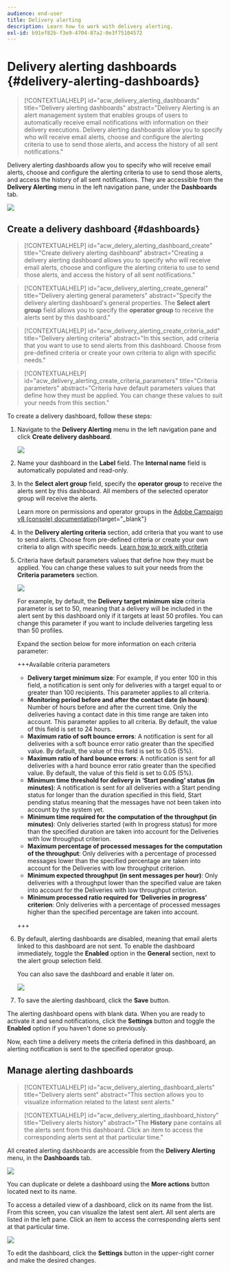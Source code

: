 ```yaml
---
audience: end-user
title: Delivery alerting
description: Learn how to work with delivery alerting.
exl-id: b91ef82b-f3e9-4704-87a2-0e3f75104572
---
```

# Delivery alerting dashboards {#delivery-alerting-dashboards}

>[!CONTEXTUALHELP]
>id="acw_delivery_alerting_dashboards"
>title="Delivery alerting dashboards"
>abstract="Delivery Alerting is an alert management system that enables groups of users to automatically receive email notifications with information on their delivery executions. Delivery alerting dashboards allow you to specify who will receive email alerts, choose and configure the alerting criteria to use to send those alerts, and access the history of all sent notifications."

Delivery alerting dashboards allow you to specify who will receive email alerts, choose and configure the alerting criteria to use to send those alerts, and access the history of all sent notifications. They are accessible from the **Delivery Alerting** menu in the left navigation pane, under the **Dashboards** tab.

![](assets/alerting-dashboard-list.png)

## Create a delivery dashboard {#dashboards}

>[!CONTEXTUALHELP]
>id="acw_delery_alerting_dashboard_create"
>title="Create delivery alerting dashboard"
>abstract="Creating a delivery alerting dashboard allows you to specify who will receive email alerts, choose and configure the alerting criteria to use to send those alerts, and access the history of all sent notifications."

>[!CONTEXTUALHELP]
>id="acw_delivery_alerting_create_general"
>title="Delivery alerting general parameters"
>abstract="Specify the delivery alerting dashboard's general properties. The **Select alert group** field allows you to specify the **operator group** to receive the alerts sent by this dashboard."

>[!CONTEXTUALHELP]
>id="acw_delivery_alerting_create_criteria_add"
>title="Delivery alerting criteria"
>abstract="In this section, add criteria that you want to use to send alerts from this dashboard. Choose from pre-defined criteria or create your own criteria to align with specific needs."

>[!CONTEXTUALHELP]
>id="acw_delivery_alerting_create_criteria_parameters"
>title="Criteria parameters"
>abstract="Criteria have default parameters values that define how they must be applied. You can change these values to suit your needs from this section."

To create a delivery dashboard, follow these steps: 

1. Navigate to the **Delivery Alerting** menu in the left navigation pane and click **Create delivery dashboard**.

    ![](assets/alerting-dashboard.png)

1. Name your dashboard in the **Label** field. The **Internal name** field is automatically populated and read-only.

1. In the **Select alert group** field, specify the **operator group** to receive the alerts sent by this dashboard. All members of the selected operator group will receive the alerts.

    Learn more on permissions and operator groups in the [Adobe Campaign v8 (console) documentation](https://experienceleague.adobe.com/en/docs/campaign/campaign-v8/admin/permissions/gs-permissions){target="_blank"}

1. In the **Delivery alerting criteria** section, add criteria that you want to use to send alerts. Choose from pre-defined criteria or create your own criteria to align with specific needs. [Learn how to work with criteria](../msg/delivery-alerting-criteria.md)

1. Criteria have default parameters values that define how they must be applied. You can change these values to suit your needs from the **Criteria parameters** section. 

    ![](assets/alerting-criteria-parameters.png)

    For example, by default, the **Delivery target minimum size** criteria parameter is set to 50, meaning that a delivery will be included in the alert sent by this dashboard only if it targets at least 50 profiles. You can change this parameter if you want to include deliveries targeting less than 50 profiles.
    
    Expand the section below for more information on each criteria parameter:

    +++Available criteria parameters

    * **Delivery target minimum size**: For example, if you enter 100 in this field, a notification is sent only for deliveries with a target equal to or greater than 100 recipients. This parameter applies to all criteria.
    * **Monitoring period before and after the contact date (in hours)**: Number of hours before and after the current time. Only the deliveries having a contact date in this time range are taken into account. This parameter applies to all criteria. By default, the value of this field is set to 24 hours.
    * **Maximum ratio of soft bounce errors**: A notification is sent for all deliveries with a soft bounce error ratio greater than the specified value. By default, the value of this field is set to 0.05 (5%).
    * **Maximum ratio of hard bounce errors**: A notification is sent for all deliveries with a hard bounce error ratio greater than the specified value. By default, the value of this field is set to 0.05 (5%).
    * **Minimum time threshold for delivery in ‘Start pending’ status (in minutes)**: A notification is sent for all deliveries with a Start pending status for longer than the duration specified in this field, Start pending status meaning that the messages have not been taken into account by the system yet.
    * **Minimum time required for the computation of the throughput (in minutes)**: Only deliveries started (with In progress status) for more than the specified duration are taken into account for the Deliveries with low throughput criterion.
    * **Maximum percentage of processed messages for the computation of the throughput**: Only deliveries with a percentage of processed messages lower than the specified percentage are taken into account for the Deliveries with low throughput criterion.
    * **Minimum expected throughput (in sent messages per hour)**: Only deliveries with a throughput lower than the specified value are taken into account for the Deliveries with low throughput criterion.
    * **Minimum processed ratio required for ‘Deliveries in progress’ criterion**: Only deliveries with a percentage of processed messages higher than the specified percentage are taken into account.

    +++

1. By default, alerting dashboards are disabled, meaning that email alerts linked to this dashboard are not sent. To enable the dashboard immediately, toggle the **Enabled** option in the **General** section, next to the alert group selection field.

    You can also save the dashboard and enable it later on.

    ![](assets/alerting-dashboard-enable.png)

1. To save the alerting dashboard, click the **Save** button.

The alerting dashboard opens with blank data. When you are ready to activate it and send notifications, click the **Settings** button and toggle the **Enabled** option if you haven't done so previously.

Now, each time a delivery meets the criteria defined in this dashboard, an alerting notification is sent to the specified operator group.

## Manage alerting dashboards

>[!CONTEXTUALHELP]
>id="acw_delivery_alerting_dashboard_alerts"
>title="Delivery alerts sent"
>abstract="This section allows you to visualize information related to the latest sent alerts."

>[!CONTEXTUALHELP]
>id="acw_delivery_alerting_dashboard_history"
>title="Delivery alerts history"
>abstract="The **History** pane contains all the alerts sent from this dashboard. Click an item to access the corresponding alerts sent at that particular time."

All created alerting dashboards are accessible from the **Delivery Alerting** menu, in the **Dashboards** tab.

![](assets/alerting-dashboard-list.png)

You can duplicate or delete a dashboard using the **More actions** button located next to its name. 

To access a detailed view of a dashboard, click on its name from the list. From this screen, you can visualize the latest sent alert. All sent alerts are listed in the left pane. Click an item to access the corresponding alerts sent at that particular time.

![](assets/alerting-dashboard-details.png)

To edit the dashboard, click the **Settings** button in the upper-right corner and make the desired changes.
